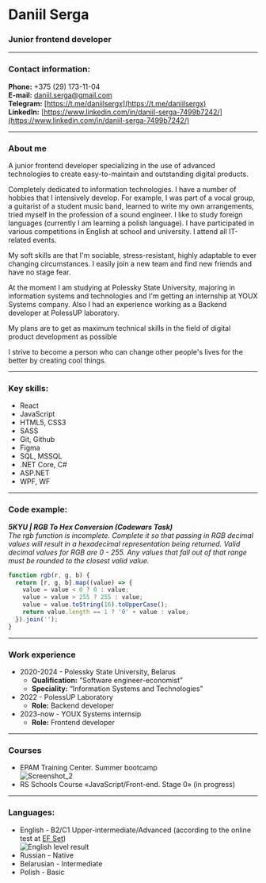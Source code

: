# Daniil Serga
### Junior frontend developer

---

### Contact information:
**Phone:** +375 (29) 173-11-04 <br/>
**E-mail:** daniil.serga@gmail.com <br/>
**Telegram:** [https://t.me/daniilsergx](https://t.me/daniilsergx) <br/>
**LinkedIn:** [https://www.linkedin.com/in/daniil-serga-7499b7242/](https://www.linkedin.com/in/daniil-serga-7499b7242/)

---

### About me
A junior frontend developer specializing in the use of advanced technologies to create easy-to-maintain and outstanding digital products. <br/>

Completely dedicated to information technologies. I have a number of hobbies that I intensively develop. For example, I was part of a vocal group, a guitarist of a student music band, learned to write my own arrangements, tried myself in the profession of a sound engineer. I like to study foreign languages (currently I am learning a polish language). I have participated in various competitions in English at school and university. I attend all IT-related events. <br/>

My soft skills are that I'm sociable, stress-resistant, highly adaptable to ever changing circumstances. I easily join a new team and find new friends and have no stage fear. <br/>

At the moment I am studying at Polessky State University, majoring in information systems and technologies and I'm getting an internship at YOUX Systems company. Also I had an experience working as a Backend developer at PolessUP laboratory. <br/>

My plans are to get as maximum technical skills in the field of digital product development as possible <br/>

I strive to become a person who can change other people's lives for the better by creating cool things.

---

### Key skills:

- React
- JavaScript
- HTML5, CSS3
- SASS
- Git, Github
- Figma
- SQL, MSSQL
- .NET Core, C#
- ASP.NET
- WPF, WF

---

### Code example:

***5KYU | RGB To Hex Conversion (Codewars Task)*** <br/>
*The rgb function is incomplete. Complete it so that passing in RGB decimal values will result in a hexadecimal representation being returned. Valid decimal values for RGB are 0 - 255. Any values that fall out of that range must be rounded to the closest valid value.*

``` JavaScript
function rgb(r, g, b) {
  return [r, g, b].map((value) => {
    value = value < 0 ? 0 : value;
    value = value > 255 ? 255 : value;
    value = value.toString(16).toUpperCase();
    return value.length == 1 ? '0' + value : value;
  }).join('');  
}
```
---

### Work experience

+ 2020-2024 - Polessky State University, Belarus
  + **Qualification:** “Software engineer-economist”
  + **Speciality:** “Information Systems and Technologies”
+ 2022 - PolessUP Laboratory
  + **Role:** Backend developer
+ 2023-now - YOUX Systems internsip
  + **Role:** Frontend developer
  
---

### Courses

- EPAM Training Center. Summer bootcamp <br/>
![Screenshot_2](https://github.com/DaniilSerga/rsschool-cv/assets/87036978/b5139941-9d82-4890-9ec3-614092a47676)
- RS Schools Course «JavaScript/Front-end. Stage 0» (in progress)

---

### Languages:
+ English -  B2/C1 Upper-intermediate/Advanced (according to the online test at [EF Set](https://www.efset.org/)) <br/>
![English level result](https://github.com/DaniilSerga/rsschool-cv/assets/87036978/af9db2c6-930f-4b12-b4e2-4990a9a4672a)
+ Russian - Native
+ Belarusian - Intermediate
+ Polish - Basic
